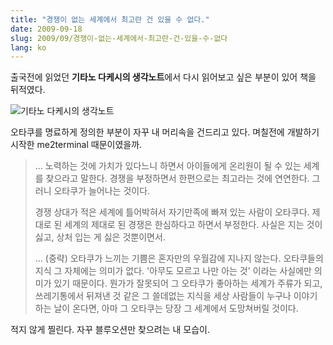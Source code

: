```yaml
---
title: "경쟁이 없는 세계에서 최고란 건 있을 수 없다."
date: 2009-09-18
slug: 2009/09/경쟁이-없는-세계에서-최고란-건-있을-수-없다
lang: ko
---
```


출국전에 읽었던 **기타노 다케시의 생각노트**에서 다시 읽어보고 싶은 부분이 있어 책을 뒤적였다.

![기타노 다케시의 생각노트](http://image.yes24.com/momo/TopCate73/MidCate06/7257524.jpg)

오타쿠를 명료하게 정의한 부분이 자꾸 내 머리속을 건드리고 있다. 며칠전에 개발하기 시작한 me2terminal 때문이였을까.


> ... 노력하는 것에 가치가 있다느니 하면서 아이들에게 온리원이 될 수 있는 세계를 찾으라고 말한다. 경쟁을 부정하면서 한편으로는 최고라는 것에 연연한다. 그러니 오타쿠가 늘어나는 것이다.
> 
> 경쟁 상대가 적은 세계에 틀어박혀서 자기만족에 빠져 있는 사람이 오타쿠다. 제대로 된 세계의 제대로 된 경쟁은 한심하다고 하면서 부정한다. 사실은 지는 것이 싫고, 상처 입는 게 싫은 것뿐이면서.
> 
> ... (중략) 오타쿠가 느끼는 기쁨은 혼자만의 우월감에 지나지 않는다. 오타쿠들의 지식 그 자체에는 의미가 없다. '아무도 모르고 나만 아는 것' 이라는 사실에만 의미가 있기 때문이다. 뭔가가 잘못되어 그 오타쿠가 좋아하는 세계가 주류가 되고, 쓰레기통에서 뒤져낸 것 같은 그 쓸데없는 지식을 세상 사람들이 누구나 이야기하는 날이 온다면, 아마 그 오타쿠는 당장 그 세계에서 도망쳐버릴 것이다.

적지 않게 찔린다. 자꾸 블루오션만 찾으려는 내 모습이.
